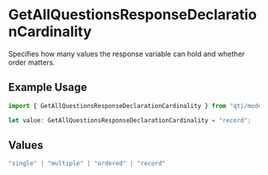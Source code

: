 # GetAllQuestionsResponseDeclarationCardinality

Specifies how many values the response variable can hold and whether order matters.

## Example Usage

```typescript
import { GetAllQuestionsResponseDeclarationCardinality } from "qti/models/operations";

let value: GetAllQuestionsResponseDeclarationCardinality = "record";
```

## Values

```typescript
"single" | "multiple" | "ordered" | "record"
```